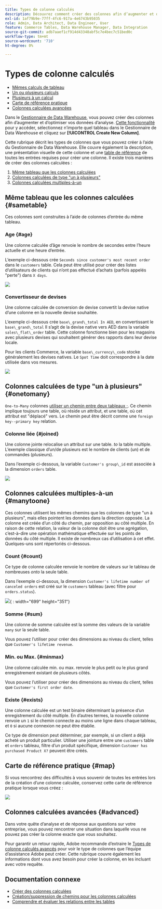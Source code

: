 ```yaml
---
title: Types de colonne calculés
description: Découvrez comment créer des colonnes afin d’augmenter et d’optimiser vos données d’analyse.
exl-id: 1af79b9e-77ff-4fc6-917a-4e6743b95035
role: Admin, Data Architect, Data Engineer, User
feature: Commerce Tables, Data Warehouse Manager, Data Integration
source-git-commit: adb7aaef1cf914d43348abf5c7e4bec7c51bed0c
workflow-type: tm+mt
source-wordcount: '710'
ht-degree: 0%

---
```


# Types de colonne calculés

* [Mêmes calculs de tableau](#sametable)
* [Un ou plusieurs calculs](#onetomany)
* [Plusieurs à un calcul](#manytoone)
* [Carte de référence pratique](#map)
* [Colonnes calculées avancées](#advanced)

Dans le [Gestionnaire de Data Warehouse](../data-warehouse-mgr/tour-dwm.md), vous pouvez créer des colonnes afin d’augmenter et d’optimiser vos données d’analyse. [Cette fonctionnalité](../data-warehouse-mgr/creating-calculated-columns.md) pour y accéder, sélectionnez n’importe quel tableau dans le Gestionnaire de Data Warehouse et cliquez sur **[!UICONTROL Create New Column]**.

Cette rubrique décrit les types de colonnes que vous pouvez créer à l’aide du Gestionnaire de Data Warehouse. Elle couvre également la description, une présentation visuelle de cette colonne et une [table de référence](#map) de toutes les entrées requises pour créer une colonne. Il existe trois manières de créer des colonnes calculées :

1. [Même tableau que les colonnes calculées](#sametable)
1. [Colonnes calculées de type &quot;un à plusieurs&quot;](#onetomany)
1. [Colonnes calculées multiples-à-un](#manytoone)

## Même tableau que les colonnes calculées {#sametable}

Ces colonnes sont construites à l’aide de colonnes d’entrée du même tableau.

### Age {#age}

Une colonne calculée d’âge renvoie le nombre de secondes entre l’heure actuelle et une heure d’entrée.

L’exemple ci-dessous crée `Seconds since customer's most recent order` dans le `customers` table. Cela peut être utilisé pour créer des listes d’utilisateurs de clients qui n’ont pas effectué d’achats (parfois appelés &quot;perte&quot;) dans `X days`.

![](../../assets/age.gif)

### Convertisseur de devises

Une colonne calculée de conversion de devise convertit la devise native d’une colonne en la nouvelle devise souhaitée.

L’exemple ci-dessous crée `base\_grand\_total In AED`, en convertissant le `base\_grand\_total` Il s’agit de la devise native vers AED dans la variable `sales\_flat\_order` table. Cette colonne fonctionne bien pour les magasins avec plusieurs devises qui souhaitent générer des rapports dans leur devise locale.

Pour les clients Commerce, la variable `base\_currency\_code` stocke généralement les devises natives. Le `Spot Time` doit correspondre à la date utilisée dans vos mesures.

![](../../assets/currency_converter.png)

## Colonnes calculées de type &quot;un à plusieurs&quot; {#onetomany}

`One-to-Many` colonnes [utiliser un chemin entre deux tableaux ;](../../data-analyst/data-warehouse-mgr/create-paths-calc-columns.md). Ce chemin implique toujours une table, où réside un attribut, et une table, où cet attribut est &quot;déplacé&quot; vers. Le chemin peut être décrit comme une `foreign key--primary key` relation.

### Colonne liée {#joined}

Une colonne jointe relocalise un attribut sur une table. *to* la table multiple. L’exemple classique d’un/de plusieurs est le nombre de clients (un) et de commandes (plusieurs).

Dans l’exemple ci-dessous, la variable `Customer's group\_id` est associée à la dimension `orders` table.

![](../../assets/joined_column.gif)

## Colonnes calculées multiples-à-un {#manytoone}

Ces colonnes utilisent les mêmes chemins que les colonnes de type &quot;un à plusieurs&quot;, mais elles pointent les données dans la direction opposée. La colonne est créée d’un côté du chemin, par opposition au côté multiple. En raison de cette relation, la valeur de la colonne doit être une agrégation, c’est-à-dire une opération mathématique effectuée sur les points de données du côté multiple. Il existe de nombreux cas d’utilisation à cet effet. Quelques-uns sont répertoriés ci-dessous.

### Count {#count}

Ce type de colonne calculée renvoie le nombre de valeurs sur le tableau de nombreuses *onto* la seule table.

Dans l’exemple ci-dessous, la dimension `Customer's lifetime number of canceled orders` est créé sur le `customers` tableau (avec filtre pour `orders.status`).

![](../../assets/many_to_one.gif){ : width=&quot;699&quot; height=&quot;351&quot;}

### Somme {#sum}

Une colonne de somme calculée est la somme des valeurs de la variable `many` sur la seule table.

Vous pouvez l’utiliser pour créer des dimensions au niveau du client, telles que `Customer's lifetime revenue`.

### Min. ou Max. {#minmax}

Une colonne calculée min. ou max. renvoie le plus petit ou le plus grand enregistrement existant de plusieurs côtés.

Vous pouvez l’utiliser pour créer des dimensions au niveau du client, telles que `Customer's first order date`.

### Existe {#exists}

Une colonne calculée est un test binaire déterminant la présence d’un enregistrement du côté multiple. En d’autres termes, la nouvelle colonne renvoie un `1` si le chemin connecte au moins une ligne dans chaque tableau, et `0` si aucune connexion ne peut être établie.

Ce type de dimension peut déterminer, par exemple, si un client a déjà acheté un produit particulier. Utiliser une jointure entre une `customers` table et `orders` tableau, filtre d’un produit spécifique, dimension `Customer has purchased Product X?` peuvent être créés.

## Carte de référence pratique {#map}

Si vous rencontrez des difficultés à vous souvenir de toutes les entrées lors de la création d’une colonne calculée, conservez cette carte de référence pratique lorsque vous créez :

![](../../assets/merged_reference_map.png)

## Colonnes calculées avancées {#advanced}

Dans votre quête d’analyse et de réponse aux questions sur votre entreprise, vous pouvez rencontrer une situation dans laquelle vous ne pouvez pas créer la colonne exacte que vous souhaitez.

Pour garantir un retour rapide, Adobe recommande d’extraire le [Types de colonne calculés avancés](../../data-analyst/data-warehouse-mgr/adv-calc-columns.md) pour voir le type de colonnes que l’équipe d’assistance Adobe peut créer. Cette rubrique couvre également les informations dont vous avez besoin pour créer la colonne, en les incluant avec votre requête.

## Documentation connexe

* [Créer des colonnes calculées](../../data-analyst/data-warehouse-mgr/creating-calculated-columns.md)
* [Création/suppression de chemins pour les colonnes calculées](../../data-analyst/data-warehouse-mgr/create-paths-calc-columns.md)
* [Comprendre et évaluer les relations entre les tables](../../data-analyst/data-warehouse-mgr/table-relationships.md)
